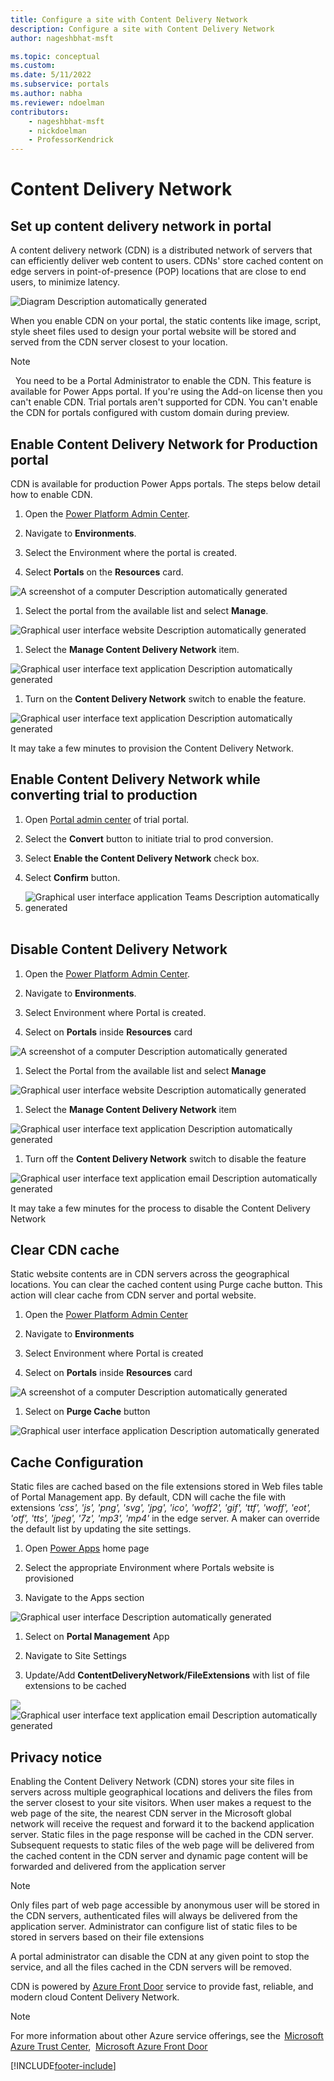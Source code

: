 ```yaml
---
title: Configure a site with Content Delivery Network
description: Configure a site with Content Delivery Network
author: nageshbhat-msft

ms.topic: conceptual
ms.custom: 
ms.date: 5/11/2022
ms.subservice: portals
ms.author: nabha
ms.reviewer: ndoelman
contributors:
    - nageshbhat-msft
    - nickdoelman
    - ProfessorKendrick
---
```


# Content Delivery Network 

## Set up content delivery network in portal

A content delivery network (CDN) is a distributed network of servers that can efficiently deliver web content to users. CDNs' store cached content on edge servers in point-of-presence (POP) locations that are close to end users, to minimize latency. 

![Diagram Description automatically generated](media/image1.jpeg) 

When you enable CDN on your portal, the static contents like image, script, style sheet files used to design your portal website will be stored and served from the CDN server closest to your location.  
> [!NOTE]
>  You need to be a Portal Administrator to enable the CDN. This feature is available for Power Apps portal.  If you're using the Add-on license then you can't enable CDN. Trial portals aren't supported for CDN. You can't enable the CDN for portals configured with custom domain during preview. 

## Enable Content Delivery Network for Production portal 

CDN is available for production Power Apps portals. The steps below detail how to enable CDN.

1. Open the [<u>Power Platform Admin Center</u>](https://admin.powerplatform.microsoft.com/environments).

1. Navigate to **Environments**.  

1. Select the Environment where the portal is created. 

1. Select **Portals** on the **Resources** card. 

![A screenshot of a computer Description automatically generated](media/image2.gif)

1. Select the portal from the available list and select **Manage**. 

![Graphical user interface  website Description automatically generated](media/image3.gif)

1. Select the **Manage Content Delivery Network** item.

![Graphical user interface  text  application Description automatically generated](media/image4.gif)

1. Turn on the **Content Delivery Network** switch to enable the feature. 

![Graphical user interface  text  application Description automatically generated](media/image5.gif)

It may take a few minutes to provision the Content Delivery Network.

## Enable Content Delivery Network while converting trial to production 

1. Open [<u>Portal admin center</u>](https://docs.microsoft.com/en-us/power-apps/maker/portals/admin/admin-overview) of trial portal. 

1. Select the **Convert** button to initiate trial to prod conversion. 

1. Select **Enable the Content Delivery Network** check box. 

1. Select **Confirm** button.
1. ![Graphical user interface  application  Teams Description automatically generated](media/image6.png) 

## Disable Content Delivery Network 

1. Open the [<u>Power Platform Admin Center</u>](https://admin.powerplatform.microsoft.com/environments). 

1. Navigate to **Environments**.  

1. Select Environment where Portal is created. 

1. Select on **Portals** inside **Resources** card 

![A screenshot of a computer Description automatically generated](media/image2.gif)

1. Select the Portal from the available list and select **Manage** 

![Graphical user interface  website Description automatically generated](media/image3.gif)

1. Select the **Manage Content Delivery Network** item 

![Graphical user interface  text  application Description automatically generated](media/image4.gif)

1. Turn off the **Content Delivery Network** switch to disable the feature 

![Graphical user interface  text  application  email Description automatically generated](media/image7.gif)

It may take a few minutes for the process to disable the Content Delivery Network

## Clear CDN cache 

Static website contents are in CDN servers across the geographical locations. You can clear the cached content using Purge cache button. This action will clear cache from CDN server and portal website. 

1. Open the [<u>Power Platform Admin Center</u>](https://admin.powerplatform.microsoft.com/environments) 

1. Navigate to **Environments**  

1. Select Environment where Portal is created 

1. Select on **Portals** inside **Resources** card 

![A screenshot of a computer Description automatically generated](media/image2.gif)

1. Select on **Purge Cache** button 

![Graphical user interface  application Description automatically generated](media/image8.gif)

## Cache Configuration 

Static files are cached based on the file extensions stored in Web files table of Portal Management app. By default, CDN will cache the file with extensions *'css', 'js', 'png', 'svg', 'jpg', 'ico', 'woff2', 'gif', 'ttf', 'woff', 'eot', 'otf', 'tts', 'jpeg', '7z', 'mp3', 'mp4'* in the edge server. A maker can override the default list by updating the site settings. 

1. Open [<u>Power Apps</u>](https://make.powerapps.com/) home page 

1. Select the appropriate Environment where Portals website is provisioned 

1. Navigate to the Apps section 

![Graphical user interface Description automatically generated](media/image9.png)

1. Select on **Portal Management** App 

1. Navigate to Site Settings  

1. Update/Add **ContentDeliveryNetwork/FileExtensions** with list of file extensions to be cached 

![](media/image10.png)![Graphical user interface  text  application  email Description automatically generated](media/image11.png)

## Privacy notice 

Enabling the Content Delivery Network (CDN) stores your site files in servers across multiple geographical locations and delivers the files from the server closest to your site visitors. When user makes a request to the web page of the site, the nearest CDN server in the Microsoft global network will receive the request and forward it to the backend application server. Static files in the page response will be cached in the CDN server. Subsequent requests to static files of the web page will be delivered from the cached content in the CDN server and dynamic page content will be forwarded and delivered from the application server  

> [!NOTE] 
> Only files part of web page accessible by anonymous user will be stored in the CDN servers, authenticated files will always be delivered from the application server. Administrator can configure list of static files to be stored in servers based on their file extensions  

A portal administrator can disable the CDN at any given point to stop the service, and all the files cached in the CDN servers will be removed.  

CDN is powered by [<u>Azure Front Door</u>](https://docs.microsoft.com/en-us/azure/frontdoor/standard-premium/overview) service to provide fast, reliable, and modern cloud Content Delivery Network.   

> [!NOTE] 
> For more information about other Azure service offerings, see the  [<u>Microsoft Azure Trust Center</u>](https://azure.microsoft.com/support/trust-center/),  [<u>Microsoft Azure Front Door</u>](https://docs.microsoft.com/en-us/azure/frontdoor/standard-premium/overview) 

[!INCLUDE[footer-include](../../../includes/footer-banner.md)]

